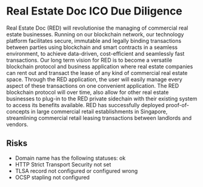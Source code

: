 # Real Estate Doc ICO Due Diligence
Real Estate Doc (RED) will revolutionise the managing of commercial real estate businesses. Running on our blockchain network, our technology platform facilitates secure, immutable and legally binding transactions between parties using blockchain and smart contracts in a seamless environment, to achieve data-driven, cost-efficient and seamlessly fast transactions. Our long term vision for RED is to become a versatile blockchain protocol and business application where real estate companies can rent out and transact the lease of any kind of commercial real estate space. Through the RED application, the user will easily manage every aspect of these transactions on one convenient application. The RED blockchain protocol will over time, also allow for other real estate businesses to plug-in to the RED private sidechain with their existing system to access its benefits available. RED has successfully deployed proof-of-concepts in large commercial retail establishments in Singapore, streamlining commercial retail leasing transactions between landlords and vendors.
## Risks
* Domain name has the following statuses: ok
* HTTP Strict Transport Security not set
* TLSA record not configured or configured wrong
* OCSP stapling not configured
